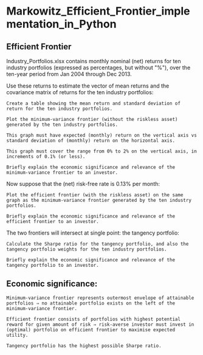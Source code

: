 # Markowitz_Efficient_Frontier_implementation_in_Python

## Efficient Frontier

Industry_Portfolios.xlsx contains monthly nominal (net) returns for ten industry portfolios (expressed as percentages, but without "%"), over the ten-year period from Jan 2004 through Dec 2013.

Use these returns to estimate the vector of mean returns and the covariance matrix of returns for the ten industry portfolios:

    Create a table showing the mean return and standard deviation of return for the ten industry portfolios.

    Plot the minimum-variance frontier (without the riskless asset) generated by the ten industry portfolios.

    This graph must have expected (monthly) return on the vertical axis vs standard deviation of (monthly) return on the horizontal axis.

    This graph must cover the range from 0% to 2% on the vertical axis, in increments of 0.1% (or less).

    Briefly explain the economic significance and relevance of the minimum-variance frontier to an investor.

Now suppose that the (net) risk-free rate is 0.13% per month:

    Plot the efficient frontier (with the riskless asset) on the same graph as the minimum-variance frontier generated by the ten industry portfolios.

    Briefly explain the economic significance and relevance of the efficient frontier to an investor.

The two frontiers will intersect at single point: the tangency portfolio:

    Calculate the Sharpe ratio for the tangency portfolio, and also the tangency portfolio weights for the ten industry portfolios.

    Briefly explain the economic significance and relevance of the tangency portfolio to an investor.

## Economic significance:

    Minimum-variance frontier represents outermost envelope of attainable portfolios ⇒ no attainable portfolio exists on the left of the minimum-variance frontier.

    Efficient frontier consists of portfolios with highest potential reward for given amount of risk ⇒ risk-averse investor must invest in (optimal) portfolio on efficient frontier to maximise expected utility.

    Tangency portfolio has the highest possible Sharpe ratio.
